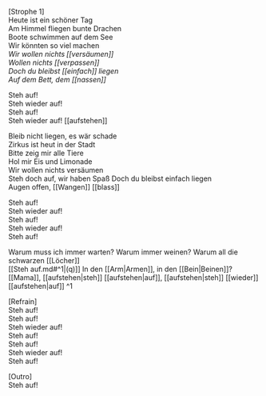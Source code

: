 [Strophe 1]  
Heute ist ein schöner Tag  
Am Himmel fliegen bunte Drachen  
Boote schwimmen auf dem See  
Wir könnten so viel machen  
*Wir wollen nichts [[versäumen]]*  
*Wollen nichts [[verpassen]]*  
*Doch du bleibst [[einfach]] liegen*  
*Auf dem Bett, dem [[nassen]]*
  
Steh auf!  
Steh wieder auf!  
Steh auf!  
Steh wieder auf!  [[aufstehen]]
  
Bleib nicht liegen, es wär schade  
Zirkus ist heut in der Stadt  
Bitte zeig mir alle Tiere  
Hol mir Eis und Limonade  
Wir wollen nichts versäumen  
Steh doch auf, wir haben Spaß
Doch du bleibst einfach liegen  
Augen offen, [[Wangen]] [[blass]]

Steh auf!  
Steh wieder auf!  
Steh auf!  
Steh wieder auf!  
Steh auf!  
  
Warum muss ich immer warten?
Warum immer weinen?
Warum all die schwarzen [[Löcher]]  
[[Steh auf.md#^1|(q)]] In den [[Arm|Armen]], in den [[Bein|Beinen]]?
[[Mama]], [[aufstehen|steh]] [[aufstehen|auf]], [[aufstehen|steh]] [[wieder]] [[aufstehen|auf]] ^1


  
[Refrain]  
Steh auf!  
Steh auf!  
Steh wieder auf!  
Steh auf!  
Steh auf!  
Steh wieder auf!  
Steh auf!  
  
[Outro]  
Steh auf!